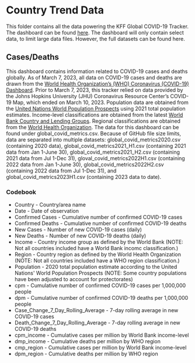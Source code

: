 # Country Trend Data
This folder contains all the data powering the KFF Global COVID-19 Tracker. The dashboard can be found [here](https://www.kff.org/coronavirus-covid-19/fact-sheet/coronavirus-tracker/). The dashboard will only contain select data, to limit large data files. However, the full datasets can be found here. 

## Cases/Deaths
This dashboard contains information related to COVID-19 cases and deaths globally. As of March 7, 2023, all data on COVID-19 cases and deaths are drawn from the [World Health Organization’s (WHO) Coronavirus (COVID-19) Dashboard](https://covid19.who.int/data). Prior to March 7, 2023, this tracker relied on data provided by the Johns Hopkins University (JHU) Coronavirus Resource Center’s COVID-19 Map, which ended on March 10, 2023. Population data are obtained from the [United Nations World Population Prospects](https://population.un.org/wpp/Download/Standard/MostUsed/) using 2021 total population estimates. Income-level classifications are obtained from the latest [World Bank Country and Lending Groups](https://datahelpdesk.worldbank.org/knowledgebase/articles/906519-world-bank-country-and-lending-groups). Regional classifications are obtained from the [World Health Organization](https://www.who.int/countries). The data for this dashboard can be found under global_covid_metrics.csv. Because of GitHub file size limits, data are separated into multiple datasets: global_covid_metrics2020.csv (containing 2020 data), global_covid_metrics2021_H1.csv (containing 2021 data from Jan 1-June 30), global_covid_metrics2021_H2.csv (containing 2021 data from Jul 1-Dec 31), gloval_covid_metrics2022H1.csv (containing 2022 data from Jan 1-June 30), global_covid_metrics2022H2.csv (containing 2022 data from Jul 1-Dec 31), and global_covid_metrics2023H1.csv (containing 2023 data to date).

### Codebook

- Country - Country/area name
- Date - Date of observation
- Confirmed Cases - Cumulative number of confirmed COVID-19 cases
- Confirmed Deaths - Cumulative number of confirmed COVID-19 deaths
- New Cases - Number of new COVID-19 cases (daily)
- New Deaths - Number of new COVID-19 deaths (daily)
- Income - Country income group as defined by the World Bank (NOTE: Not all countries included have a World Bank incomc classification.)
- Region - Country region as defined by the World Health Organization (NOTE: Not all countries included have a WHO region classification.)
- Population - 2020 total population estimate according to the United Nations' World Population Prospects (NOTE: Some country populations have been adjusted to account for protectorates)
- cpm - Cumulative number of confirmed COVID-19 cases per 1,000,000 people
- dpm - Cumulative number of confirmed COVID-19 deaths per 1,000,000 people
- Case_Change_7_Day_Rolling_Average - 7-day rolling average in new COVID-19 cases
- Death_Change_7_Day_Rolling_Average - 7-day rolling average in new COVID-19 deaths
- cpm_income - Cumulative cases per million by World Bank income-level
- dmp_income - Cumulative deaths per million by WHO region
- cmp_region - Cumulative cases per million by World Bank income-level
- dpm_region - Cumulative deaths per million by WHO region
